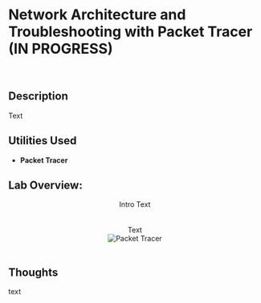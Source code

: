 <h1>Network Architecture and Troubleshooting with Packet Tracer (IN PROGRESS)</h1>

<br />
<h2>Description</h2>
Text

<h2>Utilities Used</h2>

- <b>Packet Tracer</b>

<h2>Lab Overview:</h2>

<p align="center">
Intro Text<br />
 <br />
 <br />
Text<br/>
<img src="" alt="Packet Tracer"/>
<br />
<br />





<h2>Thoughts</h2>
text
<!--
 ```diff
- text in red
+ text in green
! text in orange
# text in gray
@@ text in purple (and bold)@@
```
--!>
